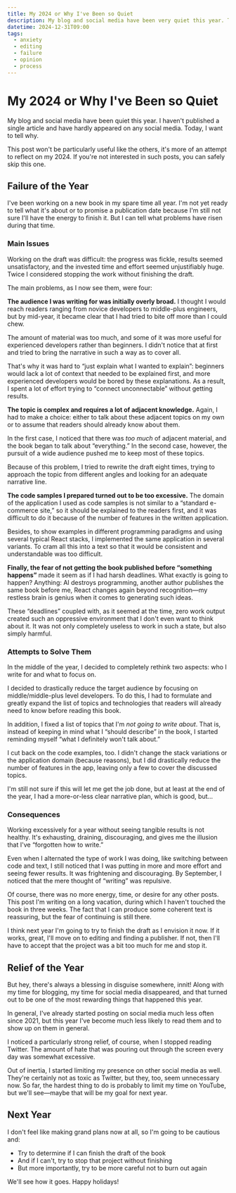 ```yaml
---
title: My 2024 or Why I've Been so Quiet
description: My blog and social media have been very quiet this year. There are two reasons for that, which I want to tell you about today.
datetime: 2024-12-31T09:00
tags:
  - anxiety
  - editing
  - failure
  - opinion
  - process
---
```


# My 2024 or Why I've Been so Quiet

My blog and social media have been quiet this year. I haven't published a single article and have hardly appeared on any social media. Today, I want to tell why.

This post won't be particularly useful like the others, it's more of an attempt to reflect on my 2024. If you're not interested in such posts, you can safely skip this one.

## Failure of the Year

I've been working on a new book in my spare time all year. I'm not yet ready to tell what it's about or to promise a publication date because I'm still not sure I'll have the energy to finish it. But I can tell what problems have risen during that time.

### Main Issues

Working on the draft was difficult: the progress was fickle, results seemed unsatisfactory, and the invested time and effort seemed unjustifiably huge. Twice I considered stopping the work without finishing the draft.

The main problems, as I now see them, were four:

**The audience I was writing for was initially overly broad.** I thought I would reach readers ranging from novice developers to middle-plus engineers, but by mid-year, it became clear that I had tried to bite off more than I could chew.

The amount of material was too much, and some of it was more useful for experienced developers rather than beginners. I didn't notice that at first and tried to bring the narrative in such a way as to cover all.

That's why it was hard to “just explain what I wanted to explain”: beginners would lack a lot of context that needed to be explained first, and more experienced developers would be bored by these explanations. As a result, I spent a lot of effort trying to “connect unconnectable” without getting results.

**The topic is complex and requires a lot of adjacent knowledge.** Again, I had to make a choice: either to talk about these adjacent topics on my own or to assume that readers should already know about them.

In the first case, I noticed that there was _too much_ of adjacent material, and the book began to talk about “everything.” In the second case, however, the pursuit of a wide audience pushed me to keep most of these topics.

Because of this problem, I tried to rewrite the draft eight times, trying to approach the topic from different angles and looking for an adequate narrative line.

**The code samples I prepared turned out to be too excessive.** The domain of the application I used as code samples is not similar to a “standard e-commerce site,” so it should be explained to the readers first, and it was difficult to do it because of the number of features in the written application.

Besides, to show examples in different programming paradigms and using several typical React stacks, I implemented the same application in several variants. To cram all this into a text so that it would be consistent and understandable was too difficult.

**Finally, the fear of not getting the book published before “something happens”** made it seem as if I had harsh deadlines. What exactly is going to happen? Anything: AI destroys programming, another author publishes the same book before me, React changes again beyond recognition—my restless brain is genius when it comes to generating such ideas.

These “deadlines” coupled with, as it seemed at the time, zero work output created such an oppressive environment that I don't even want to think about it. It was not only completely useless to work in such a state, but also simply harmful.

### Attempts to Solve Them

In the middle of the year, I decided to completely rethink two aspects: who I write for and what to focus on.

I decided to drastically reduce the target audience by focusing on middle/middle-plus level developers. To do this, I had to formulate and greatly expand the list of topics and technologies that readers will already need to know before reading this book.

In addition, I fixed a list of topics that I'm _not going to write about_. That is, instead of keeping in mind what I “should describe” in the book, I started reminding myself “what I definitely won't talk about.”

I cut back on the code examples, too. I didn't change the stack variations or the application domain (because reasons), but I did drastically reduce the number of features in the app, leaving only a few to cover the discussed topics.

I'm still not sure if this will let me get the job done, but at least at the end of the year, I had a more-or-less clear narrative plan, which is good, but...

### Consequences

Working excessively for a year without seeing tangible results is not healthy. It's exhausting, draining, discouraging, and gives me the illusion that I've “forgotten how to write.”

Even when I alternated the type of work I was doing, like switching between code and text, I still noticed that I was putting in more and more effort and seeing fewer results. It was frightening and discouraging. By September, I noticed that the mere thought of “writing” was repulsive.

Of course, there was no more energy, time, or desire for any other posts. This post I'm writing on a long vacation, during which I haven't touched the book in three weeks. The fact that I can produce some coherent text is reassuring, but the fear of continuing is still there.

I think next year I'm going to try to finish the draft as I envision it now. If it works, great, I'll move on to editing and finding a publisher. If not, then I'll have to accept that the project was a bit too much for me and stop it.

## Relief of the Year

But hey, there's always a blessing in disguise somewhere, innit! Along with my time for blogging, my time for social media disappeared, and that turned out to be one of the most rewarding things that happened this year.

In general, I've already started posting on social media much less often since 2021, but this year I've become much less likely to read them and to show up on them in general.

I noticed a particularly strong relief, of course, when I stopped reading Twitter. The amount of hate that was pouring out through the screen every day was somewhat excessive.

Out of inertia, I started limiting my presence on other social media as well. They're certainly not as toxic as Twitter, but they, too, seem unnecessary now. So far, the hardest thing to do is probably to limit my time on YouTube, but we'll see—maybe that will be my goal for next year.

## Next Year

I don't feel like making grand plans now at all, so I'm going to be cautious and:

- Try to determine if I can finish the draft of the book
- And if I can't, try to stop that project without finishing
- But more importantly, try to be more careful not to burn out again

We'll see how it goes. Happy holidays!
